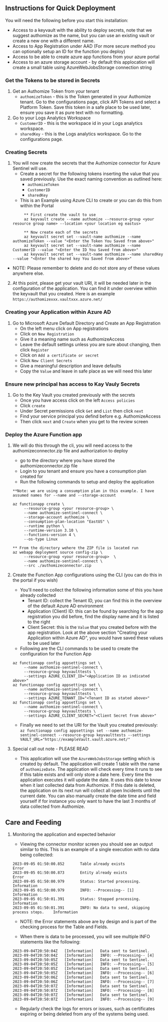 ## Instructions for Quick Deployment
You will need the following before you start this installation:
- Access to a keyvault with the ability to deploy secrets, note that we suggest authomize as the name, but you can use an existing vault or create a new one with a different name.
- Access to App Registration under AAD (For more secure method you can optionally setup an ID for the function you deploy)
- Access to be able to create azure app functions from your azure portal
- Access to an azure storage account - by default this applocation will create a small table using AzureWebJobsStorage connection string

### Get the Tokens to be stored in Secrets
1. Get an Authomize Token from your tenant
     - ```authomizeToken``` - this is the Token generated in your Authomize tenant. Go to the configurations page, click API Tokens and select a Platform Token. Save this token in a safe place to be used later, ensure you save it as pure text with no formatting.
2. Go to your Logs Analytics Workspace
     - ```CustomerID``` - this is the workspace id in your Logs analytics workspace.
     - ```sharedKey``` - this is the Logs analytics workspace. Go to the configurations page.

### Creating Secrets

1. You will now create the secrets that the Authomize connector for Azure Sentinel will use.
     - Create a secret for the following tokens inserting the value that you saved previously. Use the exact naming convention as outlined here:
          - ```authomizeToken```
          - ```CustomerID```
          - ```sharedKey```
     - This is an Example using Azure CLI to create or you can do this from within the Portal
     ```
          ** First create the vault to use
          az keyvault create --name authomize --resource-group <your resource group name> --location <your location eg eastus>

          ** Now create each of the secrets
          az keyvault secret set --vault-name authomize --name authomizeToken --value "<Enter the Token You Saved from above>"
          az keyvault secret set --vault-name authomize --name CustomerID --value "<Enter the ID You Saved from above>"
          az keyvault secret set --vault-name authomize --name sharedKey --value "<Enter the shared key You Saved from above>"
     ```
- NOTE: Please remember to delete and do not store any of these values anywhere else.

2. At this point, please get your vault URI, it will be needed later in the configuration of the application. You can find it under overview within the keyvault that you created. Here is an example ```https://authomizexxx.vaultxxx.azure.net/```

### Creating your Application within Azure AD
1. Go to Microsoft Azure Default Directory and Create an App Registration
     - On the left menu click on App registrations
     - Click on ```New Registration```
     - Give it a meaning name such as AuthomizeAccess
     - Leave the default settings unless you are sure about changing, then click ```Register```
     - Click on ```Add a certificate or secret```
     - Click ```New Client Secrets```
     - Give a meaningful description and leave defaults
     - Copy the ```Value``` and leave in safe place as we will need this later

### Ensure new principal has access to Kay Vauly Secrets
1. Go to the Key Vault you created previously with the secrets
     - Once you have access click on the left ```Access policies```
     - Click ```create```
     - Under Secret permissions click ```Get``` and ```List``` then click ```next```
     - Find your service principal you defind before e.g. AuthomizeAccess
     - Then click ```next``` and ```Create``` when you get to the review screen

### Deploy the Azure Function app
1. We will do this through the cli, you will need access to the authomizeconnector.zip file and authorization to deploy
     - go to the directory where you have stored the authomizeconnector.zip file
     - Login to you tenant and ensure you have a consumption plan created for 
     - Run the following commands to setup and deploy the application
     ```
     **Note: we are using a consumption plan in this example. I have assumed names for --name and --storage-account

     az functionapp create \
          --resource-group <your resource-group> \
          --name authomize-sentinel-connect \
          --storage-account authomize \
          --consumption-plan-location "EastUS" \
          --runtime python \
          --runtime-version 3.10 \
          --functions-version 4 \
          --os-type Linux
               
     ** From the directory wehere the ZIP file is located run
     az webapp deployment source config-zip \
          --resource-group <your resource-group>  \
          --name authomize-sentinel-connect \
          --src ./authomizeconnector.zip
     
     ```
2. Create the Function App configurations using the CLI (you can do this in the portal if you wish)
     - You'll need to collect the following information some of this you have already collected
          - Tenant ID: collect the Tenant ID, you can find this in the overview of the default Azure AD environment 
          - Application (Client) ID: this can be found by searching for the app registration you did before, find the display name and it is listed to the right
          - Client Secret: this is the ```Value``` that you created before with the app registration. Look at the above section "Creating your Application within Azure AD", you would have saved these values to be used later
     - Following are the CLI commands to be used to create the configuration for the Function App
     ```
     az functionapp config appsettings set \
          --name authomize-sentinel-connect \
          --resource-group keyvaulttests \
          --settings AZURE_CLIENT_ID="<Application ID as indicated above>"
     az functionapp config appsettings set \
          --name authomize-sentinel-connect \ 
          --resource-group keyvaulttests \
          --settings AZURE_TENANT_ID="<Tenant ID as stated above>"
     az functionapp config appsettings set \
          --name authomize-sentinel-connect \
          --resource-group keyvaulttests \
          --settings AZURE_CLIENT_SECRET="<Client Secret from above>"     
     ```

     - Finally we need to set the URI for the Vault you created previously: 
     ```az functionapp config appsettings set --name authomize-sentinel-connect --resource-group keyvaulttests --settings VAULT_URL="https://exampleVault.vault.azure.net/"```

3. Special call out note - PLEASE READ
     - This application will use the ```AzureWebJobsStorage``` setting which is created by default. The application will create 1 table with the name of ```authomizeDate```. The application will check every time it runs to see if this table exists and will only store a date here. Every time the application executes it will update the date. It uses this date to know when it last collected data from Authomize. If this date is deleted, the application on its next run will collect all open Incidents until the current date. You can also manually create the date time and field yourself if for instance you only want to have the last 3 months of data collected from Authomize.

## Care and Feeding
1. Monitoring the application and expected behavior
     - Viewing the connector monitor screen you should see an output similar to this. This is an example of a single execution with no data being collected:
     ```
     2023-09-05 01:50:00.852       Table already exists                              Error
     2023-09-05 01:50:00.873       Entity already exists                             Error
     2023-09-05 01:50:00.979       Status: Started processing.                       Information
     2023-09-05 01:50:00.979       INFO: --Processing-- [1]                          Information
     2023-09-05 01:50:01.391       Status: Stopped processing.                       Information
     2023-09-05 01:50:01.391       INFO: No data to send, skipping process steps.    Information
     ```
     
     - NOTE: the Error statements above are by design and is part of the checking process for the Table and Fields.

     - When there is data to be processed, you will see multiple INFO statements like the following:
     ```
     2023-09-04T20:50:04Z   [Information]   Data sent to Sentinel.
     2023-09-04T20:50:04Z   [Information]   INFO: --Processing-- [4]
     2023-09-04T20:50:05Z   [Information]   Data sent to Sentinel.
     2023-09-04T20:50:05Z   [Information]   INFO: --Processing-- [5]
     2023-09-04T20:50:05Z   [Information]   Data sent to Sentinel.
     2023-09-04T20:50:05Z   [Information]   INFO: --Processing-- [6]
     2023-09-04T20:50:06Z   [Information]   Data sent to Sentinel.
     2023-09-04T20:50:06Z   [Information]   INFO: --Processing-- [7]
     2023-09-04T20:50:07Z   [Information]   Data sent to Sentinel.
     2023-09-04T20:50:07Z   [Information]   INFO: --Processing-- [8]
     2023-09-04T20:50:07Z   [Information]   Data sent to Sentinel.
     2023-09-04T20:50:07Z   [Information]   INFO: --Processing-- [9]
     ```

     - Regularly check the logs for errors or issues, such as certificates expiring or being deleted from any of the systems being used.